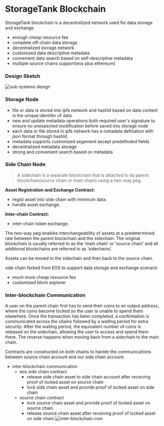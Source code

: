 # StorageTank Blockchain

StorageTank blockchain is a decentralized network used for data storage and exchange.
  - enough cheap resource fee
  - complete off-chain data storage
  - decentralized storage network 
  - customized data descriptive metadata
  - convenient data search based on self-descriptive metadata
  - multiple source chains support(eos plus ethereum)

### Design Sketch

![sub systems design](http://47.99.61.209/ipfs/QmdJwGzcTtjsfMSB4PeboHU9w4k6p9Z97Ge3JutEStBhXD)

### Storage Node

  - file or data is stored into ipfs network and hashId based on data content is the unique identifer of data
  - new and update metadata operations both required user's signature to ensure no unexpected modification before saved into storage node
  - each data or file stored in ipfs network has a metadata defination with json format through hashId
  - metadata supports customized segement except predefinded fields
  - decentralized metadata storage
  - strong and convenient search based on metadata
  
### Side Chain Node
> A sidechain is a separate blockchain that is attached to 
> its parent blockchain(source chain or main chain) using a two-way peg.

**Asset Registration and Exchange Contract:** 
- regist asset into side chain with minimum data.
- handle asset exchange.

**Inter-chain Contract:**
- inter-chain token exchange.

The two-way peg enables interchangeability of assets at a predetermined rate between the parent blockchain and the sidechain. The original blockchain is usually referred to as the ‘main chain’ or 'source chain' and all additional blockchains are referred to as ‘sidechains’.

Assets can be moved to the sidechain and then back to the source chain.

side chain forked from EOS to support data storage and exchange scenario
  - much more cheap resource fee
  - customized block explorer

### Inter-blockchain Communication 

A user on the parent chain first has to send their coins to an output address, where the coins become locked so the user is unable to spend them elsewhere. Once the transaction has been completed, a confirmation is communicated across the chains followed by a waiting period for extra security. After the waiting period, the equivalent number of coins is released on the sidechain, allowing the user to access and spend them there. The reverse happens when moving back from a sidechain to the main chain.

Contracts are constructed on both chains to hanlde the communications between source chain account and our side chain account.
 - inter-blockchain communication
     - eos side chain contract
       - release side chain asset to side chain account after receiving proof of locked asset on source chain
       - lock side chain asset and provide proof of locked asset on side chain
     - source chain contract
       - lock source chain asset and provide proof of locked asset on source chain
       - release source chain asset after receiving proof of locked asset on side chain
![inter-blockchain com](http://47.99.61.209/ipfs/QmPgpTr8RR9f9AcenktZmSjyvnQ3d5LCYqjkspKdJt9gdZ)
